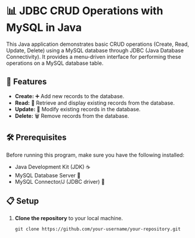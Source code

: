 # 📊 JDBC CRUD Operations with MySQL in Java

This Java application demonstrates basic CRUD operations (Create, Read, Update, Delete) using a MySQL database through JDBC (Java Database Connectivity). It provides a menu-driven interface for performing these operations on a MySQL database table.

## 🚀 Features

- **Create:** ➕ Add new records to the database.
- **Read:** 📖 Retrieve and display existing records from the database.
- **Update:** 🔄 Modify existing records in the database.
- **Delete:** 🗑️ Remove records from the database.

## 🛠️ Prerequisites

Before running this program, make sure you have the following installed:

- Java Development Kit (JDK) ☕
- MySQL Database Server 🎯
- MySQL Connector/J (JDBC driver) 🚗

## 📋 Setup

1. **Clone the repository** to your local machine.

   ```shell
   git clone https://github.com/your-username/your-repository.git
